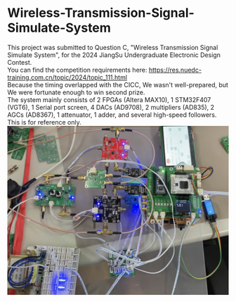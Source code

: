 # Wireless-Transmission-Signal-Simulate-System
This project was submitted to Question C, "Wireless Transmission Signal Simulate System", for the 2024 JiangSu Undergraduate Electronic Design Contest.  
You can find the competition requirements here: https://res.nuedc-training.com.cn/topic/2024/topic_111.html  
Because the timing overlapped with the CICC, We wasn't well-prepared, but We were fortunate enough to win second prize.  
The system mainly consists of 2 FPGAs (Altera MAX10), 1 STM32F407 (VGT6), 1 Serial port screen, 4 DACs (AD9708), 2 multipliers (AD835), 2 AGCs (AD8367), 1 attenuator, 1 adder, and several high-speed followers.     
This is for reference only.  
![Design](/c2.png)

